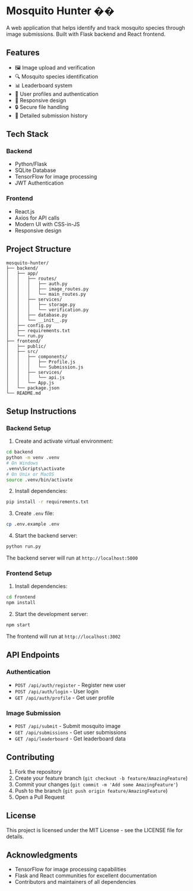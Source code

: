 # Mosquito Hunter ��

A web application that helps identify and track mosquito species through image submissions. Built with Flask backend and React frontend.

## Features

- 🖼️ Image upload and verification
- 🔍 Mosquito species identification
- 📊 Leaderboard system
- 👤 User profiles and authentication
- 📱 Responsive design
- 🔒 Secure file handling
- 📝 Detailed submission history

## Tech Stack

### Backend
- Python/Flask
- SQLite Database
- TensorFlow for image processing
- JWT Authentication

### Frontend
- React.js
- Axios for API calls
- Modern UI with CSS-in-JS
- Responsive design

## Project Structure

```
mosquito-hunter/
├── backend/
│   ├── app/
│   │   ├── routes/
│   │   │   ├── auth.py
│   │   │   ├── image_routes.py
│   │   │   └── main_routes.py
│   │   ├── services/
│   │   │   ├── storage.py
│   │   │   └── verification.py
│   │   ├── database.py
│   │   └── __init__.py
│   ├── config.py
│   ├── requirements.txt
│   └── run.py
├── frontend/
│   ├── public/
│   ├── src/
│   │   ├── components/
│   │   │   ├── Profile.js
│   │   │   └── Submission.js
│   │   ├── services/
│   │   │   └── api.js
│   │   └── App.js
│   └── package.json
└── README.md
```

## Setup Instructions

### Backend Setup

1. Create and activate virtual environment:
```bash
cd backend
python -m venv .venv
# On Windows
.venv\Scripts\activate
# On Unix or MacOS
source .venv/bin/activate
```

2. Install dependencies:
```bash
pip install -r requirements.txt
```

3. Create `.env` file:
```bash
cp .env.example .env
```

4. Start the backend server:
```bash
python run.py
```

The backend server will run at `http://localhost:5000`

### Frontend Setup

1. Install dependencies:
```bash
cd frontend
npm install
```

2. Start the development server:
```bash
npm start
```

The frontend will run at `http://localhost:3002`

## API Endpoints

### Authentication
- `POST /api/auth/register` - Register new user
- `POST /api/auth/login` - User login
- `GET /api/auth/profile` - Get user profile

### Image Submission
- `POST /api/submit` - Submit mosquito image
- `GET /api/submissions` - Get user submissions
- `GET /api/leaderboard` - Get leaderboard data

## Contributing

1. Fork the repository
2. Create your feature branch (`git checkout -b feature/AmazingFeature`)
3. Commit your changes (`git commit -m 'Add some AmazingFeature'`)
4. Push to the branch (`git push origin feature/AmazingFeature`)
5. Open a Pull Request

## License

This project is licensed under the MIT License - see the LICENSE file for details.

## Acknowledgments

- TensorFlow for image processing capabilities
- Flask and React communities for excellent documentation
- Contributors and maintainers of all dependencies 